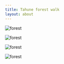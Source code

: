```yaml
---
title: Tahune forest walk
layout: about
---
```



![forest](http://s3.julian1.io/rx100/smaller/DSC01747.JPG)

![forest](http://s3.julian1.io/rx100/smaller/DSC01755.JPG)

![forest](http://s3.julian1.io/rx100/smaller/DSC01724.JPG)

![forest](http://s3.julian1.io/rx100/smaller/DSC01742.JPG)



